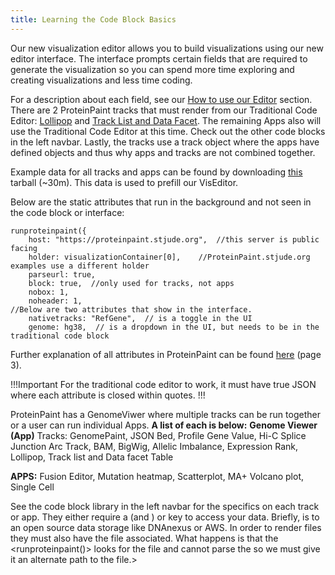 ```yaml
---
title: Learning the Code Block Basics
---
```

Our new visualization editor allows you to build visualizations using our new editor interface. The interface prompts certain fields that are required to generate the visualization so you can spend more time exploring and creating visualizations and less time coding. 

For a description about each field, see our [How to use our Editor](https://university.stjude.cloud/docs/visualization-community/editors/) section. There are 2 ProteinPaint tracks that must render from our Traditional Code Editor: [Lollipop](https://university.stjude.cloud/docs/visualization-community/library/lollipop/) and [Track List and Data Facet](https://university.stjude.cloud/docs/visualization-community/library/facet/). The remaining Apps also will use the Traditional Code Editor at this time. Check out the other code blocks in the left navbar. Lastly, the tracks use a track object where the apps have defined objects and thus why apps and tracks are not combined together. 

Example data for all tracks and apps can be found by downloading [this](https://pecan.stjude.cloud/static/pp-support/pp.demo.tgz) tarball (~30m). This data is used to prefill our VisEditor. 

Below are the static attributes that run in the background and not seen in the code block or interface:

```JS
runproteinpaint({
    host: "https://proteinpaint.stjude.org",  //this server is public facing 
    holder: visualizationContainer[0],    //ProteinPaint.stjude.org examples use a different holder
    parseurl: true,
    block: true,  //only used for tracks, not apps 
    nobox: 1,
    noheader: 1,
//Below are two attributes that show in the interface. 
    nativetracks: "RefGene",  // is a toggle in the UI
    genome: hg38,  // is a dropdown in the UI, but needs to be in the traditional code block
```

Further explanation of all attributes in ProteinPaint can be found [here](https://docs.google.com/document/d/1ZnPZKSSajWyNISSLELMozKxrZHQbdxQkkkQFnxw6zTs/edit#heading=h.6spyog171fm9) (page 3).

!!!Important
For the traditional code editor to work, it must have true JSON where each attribute is closed within quotes.
!!!

ProteinPaint has a GenomeViwer where multiple tracks can be run together or a user can run individual Apps. 
**A list of each is below:**
**Genome Viewer (App)**
Tracks:
GenomePaint,
JSON Bed,
Profile Gene Value,
Hi-C
Splice Junction
Arc Track,
BAM,
BigWig,
Allelic Imbalance,
Expression Rank,
Lollipop,
Track list and Data facet Table

**APPS:**
Fusion Editor,
Mutation heatmap,
Scatterplot,
MA+ Volcano plot,
Single Cell

See the code block library in the left navbar for the specifics on each track or app. They either require a <url> (and <indexURL>) or <file> key to access your data. Briefly, <url> is to an open source data storage like DNAnexus or AWS. In order to render <gz> files they must also have the <tbi> file associated. What happens is that the <runproteinpaint()> looks for the <tbi> file and cannot parse the <gz> so we must give it an alternate path to the <tbi> file.>






